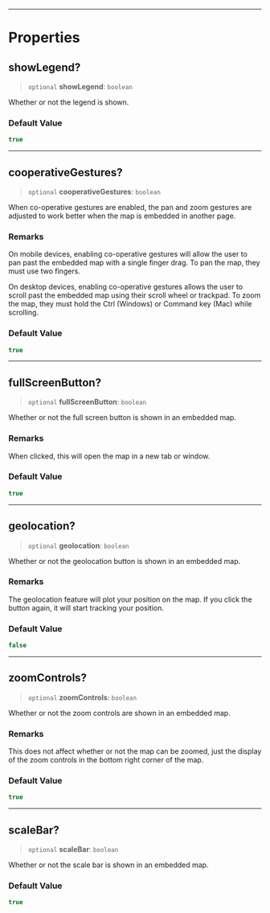 ***

# Properties

## showLegend?

> `optional` **showLegend**: `boolean`

Whether or not the legend is shown.

### Default Value

```ts
true
```

***

## cooperativeGestures?

> `optional` **cooperativeGestures**: `boolean`

When co-operative gestures are enabled, the pan and zoom gestures are
adjusted to work better when the map is embedded in another page.

### Remarks

On mobile devices, enabling co-operative gestures will allow the user to
pan past the embedded map with a single finger drag. To pan the map, they
must use two fingers.

On desktop devices, enabling co-operative gestures allows the user to
scroll past the embedded map using their scroll wheel or trackpad. To
zoom the map, they must hold the Ctrl (Windows) or Command key (Mac) while
scrolling.

### Default Value

```ts
true
```

***

## fullScreenButton?

> `optional` **fullScreenButton**: `boolean`

Whether or not the full screen button is shown in an embedded map.

### Remarks

When clicked, this will open the map in a new tab or window.

### Default Value

```ts
true
```

***

## geolocation?

> `optional` **geolocation**: `boolean`

Whether or not the geolocation button is shown in an embedded map.

### Remarks

The geolocation feature will plot your position on the map. If you
click the button again, it will start tracking your position.

### Default Value

```ts
false
```

***

## zoomControls?

> `optional` **zoomControls**: `boolean`

Whether or not the zoom controls are shown in an embedded map.

### Remarks

This does not affect whether or not the map can be zoomed, just
the display of the zoom controls in the bottom right corner of the map.

### Default Value

```ts
true
```

***

## scaleBar?

> `optional` **scaleBar**: `boolean`

Whether or not the scale bar is shown in an embedded map.

### Default Value

```ts
true
```
